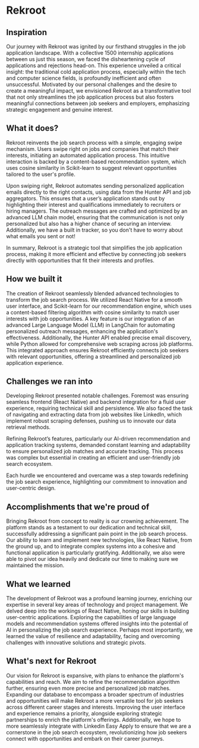 # Rekroot

## Inspiration
Our journey with Rekroot was ignited by our firsthand struggles in the job application landscape. With a collective 1500 internship applications between us just this season, we faced the disheartening cycle of applications and rejections head-on. This experience unveiled a critical insight: the traditional cold application process, especially within the tech and computer science fields, is profoundly inefficient and often unsuccessful. Motivated by our personal challenges and the desire to create a meaningful impact, we envisioned Rekroot as a transformative tool that not only streamlines the job application process but also fosters meaningful connections between job seekers and employers, emphasizing strategic engagement and genuine interest.

## What it does?
Rekroot reinvents the job search process with a simple, engaging swipe mechanism. Users swipe right on jobs and companies that match their interests, initiating an automated application process. This intuitive interaction is backed by a content-based recommendation system, which uses cosine similarity in Scikit-learn to suggest relevant opportunities tailored to the user's profile.

Upon swiping right, Rekroot automates sending personalized application emails directly to the right contacts, using data from the Hunter API and job aggregators. This ensures that a user’s application stands out by highlighting their interest and qualifications immediately to recruiters or hiring managers. The outreach messages are crafted and optimized by an advanced LLM chain model, ensuring that the communication is not only personalized but also has a higher chance of securing an interview. Additionally, we have a built in tracker, so you don't have to worry about what emails you sent or not!

In summary, Rekroot is a strategic tool that simplifies the job application process, making it more efficient and effective by connecting job seekers directly with opportunities that fit their interests and profiles.

## How we built it
The creation of Rekroot seamlessly blended advanced technologies to transform the job search process. We utilized React Native for a smooth user interface, and Scikit-learn for our recommendation engine, which uses a content-based filtering algorithm with cosine similarity to match user interests with job opportunities. A key feature is our integration of an advanced Large Language Model (LLM) in LangChain for automating personalized outreach messages, enhancing the application's effectiveness. Additionally, the Hunter API enabled precise email discovery, while Python allowed for comprehensive web scraping across job platforms. This integrated approach ensures Rekroot efficiently connects job seekers with relevant opportunities, offering a streamlined and personalized job application experience.

## Challenges we ran into
Developing Rekroot presented notable challenges. Foremost was ensuring seamless frontend (React Native) and backend integration for a fluid user experience, requiring technical skill and persistence. We also faced the task of navigating and extracting data from job websites like LinkedIn, which implement robust scraping defenses, pushing us to innovate our data retrieval methods.

Refining Rekroot’s features, particularly our AI-driven recommendation and application tracking systems, demanded constant learning and adaptability to ensure personalized job matches and accurate tracking. This process was complex but essential in creating an efficient and user-friendly job search ecosystem.

Each hurdle we encountered and overcame was a step towards redefining the job search experience, highlighting our commitment to innovation and user-centric design.

## Accomplishments that we're proud of
Bringing Rekroot from concept to reality is our crowning achievement. The platform stands as a testament to our dedication and technical skill, successfully addressing a significant pain point in the job search process. Our ability to learn and implement new technologies, like React Native, from the ground up, and to integrate complex systems into a cohesive and functional application is particularly gratifying. Additionally, we also were able to pivot our idea heavily and dedicate our time to making sure we maintained the mission.

## What we learned
The development of Rekroot was a profound learning journey, enriching our expertise in several key areas of technology and project management. We delved deep into the workings of React Native, honing our skills in building user-centric applications. Exploring the capabilities of large language models and recommendation systems offered insights into the potential of AI in personalizing the job search experience. Perhaps most importantly, we learned the value of resilience and adaptability, facing and overcoming challenges with innovative solutions and strategic pivots.

## What's next for Rekroot
Our vision for Rekroot is expansive, with plans to enhance the platform's capabilities and reach. We aim to refine the recommendation algorithm further, ensuring even more precise and personalized job matches. Expanding our database to encompass a broader spectrum of industries and opportunities will make Rekroot a more versatile tool for job seekers across different career stages and interests. Improving the user interface and experience remains a priority, alongside exploring strategic partnerships to enrich the platform's offerings. Additionally, we hope to more seamlessly integrate with Linkedin Easy Apply to ensure that we are a cornerstone in the job search ecosystem, revolutionizing how job seekers connect with opportunities and embark on their career journeys.
